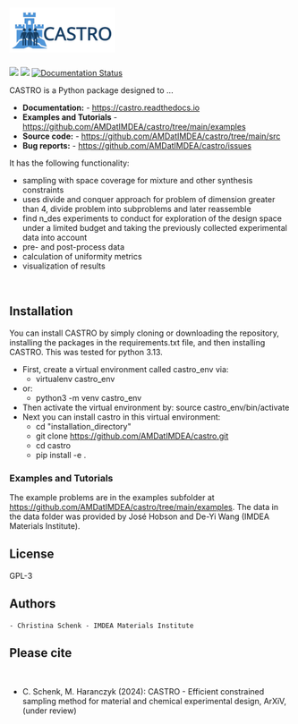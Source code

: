 # <img alt="CASTRO" src="branding/CASTRO-Logo.svg" height="80">

[![](https://img.shields.io/github/license/AMDatIMDEA/castro)](https://github.com/AMDatIMDEA/castro/blob/master/LICENSE)
[![](https://img.shields.io/github/last-commit/AMDatIMDEA/castro)](https://github.com/AMDatIMDEA/castro/)
[![Documentation Status](https://readthedocs.org/projects/castro/badge/?version=latest)](https://castro.readthedocs.io/en/latest/py-modindex.html)


CASTRO is a Python package designed to ...

- **Documentation:** - https://castro.readthedocs.io
- **Examples and Tutorials** - https://github.com/AMDatIMDEA/castro/tree/main/examples
- **Source code:** - https://github.com/AMDatIMDEA/castro/tree/main/src
- **Bug reports:** - https://github.com/AMDatIMDEA/castro/issues

It has the following functionality:
 - sampling with space coverage for mixture and other synthesis constraints
 - uses divide and conquer approach for problem of dimension greater than 4, divide problem into subproblems and later reassemble
 - find n_des experiments to conduct for exploration of the design space under a limited budget and taking the previously collected experimental data into account
 - pre- and post-process data
 - calculation of uniformity metrics
 - visualization of results

<br>

## Installation

You can install CASTRO by simply cloning or downloading the repository, installing the packages in the requirements.txt file, and then installing CASTRO. This was tested for python 3.13.
- First, create a virtual environment called castro_env via:
    - virtualenv castro_env
- or:
    - python3 -m venv castro_env
- Then activate the virtual environment by:
    source castro_env/bin/activate
- Next you can install castro in this virtual environment:
    - cd "installation_directory"
    - git clone https://github.com/AMDatIMDEA/castro.git
    - cd castro
    - pip install -e .



### Examples and Tutorials

The example problems are in the examples subfolder at https://github.com/AMDatIMDEA/castro/tree/main/examples.
The data in the data folder was provided by José Hobson and De-Yi Wang (IMDEA Materials Institute).
<br>

## License

GPL-3


## Authors

    - Christina Schenk - IMDEA Materials Institute

## Please cite
<br>

 - C. Schenk, M. Haranczyk (2024): CASTRO - Efficient constrained sampling method for material and chemical experimental design, ArXiV, (under review)
